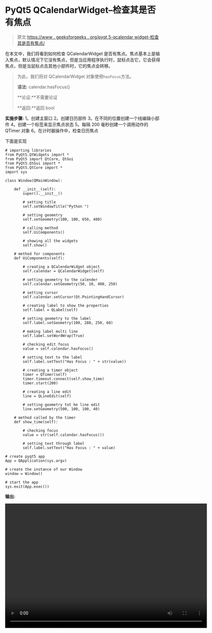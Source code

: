 # PyQt5 QCalendarWidget–检查其是否有焦点

> 原文:[https://www . geeksforgeeks . org/pyqt 5-qcalendar widget-检查其是否有焦点/](https://www.geeksforgeeks.org/pyqt5-qcalendarwidget-checking-if-its-has-focus-or-not/)

在本文中，我们将看到如何检查 QCalendarWidget 是否有焦点。焦点基本上是输入焦点，默认情况下它没有焦点，但是当应用程序执行时，鼠标点击它，它会获得焦点，但是当鼠标点击其他小部件时，它的焦点会转移。

> 为此，我们将对 QCalendarWidget 对象使用`hasFocus`方法。
> 
> **语法:** calendar.hasFocus()
> 
> **论证:**不需要论证
> 
> **返回:**返回 bool

**实施步骤:**
1。创建主窗口
2。创建日历部件
3。在不同的位置创建一个线编辑小部件
4。创建一个标签来显示焦点状态
5。每隔 200 毫秒创建一个调用动作的 QTimer 对象
6。在计时器操作中，检查日历焦点

下面是实现

```
# importing libraries
from PyQt5.QtWidgets import * 
from PyQt5 import QtCore, QtGui
from PyQt5.QtGui import * 
from PyQt5.QtCore import * 
import sys

class Window(QMainWindow):

    def __init__(self):
        super().__init__()

        # setting title
        self.setWindowTitle("Python ")

        # setting geometry
        self.setGeometry(100, 100, 650, 400)

        # calling method
        self.UiComponents()

        # showing all the widgets
        self.show()

    # method for components
    def UiComponents(self):

        # creating a QCalendarWidget object
        self.calendar = QCalendarWidget(self)

        # setting geometry to the calender
        self.calendar.setGeometry(50, 10, 400, 250)

        # setting cursor
        self.calendar.setCursor(Qt.PointingHandCursor)

        # creating label to show the properties
        self.label = QLabel(self)

        # setting geometry to the label
        self.label.setGeometry(100, 280, 250, 60)

        # making label multi line
        self.label.setWordWrap(True)

        # checking edit focus
        value = self.calendar.hasFocus()

        # setting text to the label
        self.label.setText("Has Focus : " + str(value))

        # creating a timer object
        timer = QTimer(self)
        timer.timeout.connect(self.show_time)
        timer.start(200)

        # creating a line edit
        line = QLineEdit(self)

        # setting geometry tot he line edit
        line.setGeometry(500, 100, 100, 40)

    # method called by the timer
    def show_time(self):

        # checking focus
        value = str(self.calendar.hasFocus())

        # setting text through label
        self.label.setText("Has Focus : " + value)

# create pyqt5 app
App = QApplication(sys.argv)

# create the instance of our Window
window = Window()

# start the app
sys.exit(App.exec())
```

**输出:**

<video class="wp-video-shortcode" id="video-427426-1" width="656" height="404" preload="metadata" controls=""><source type="video/mp4" src="https://media.geeksforgeeks.org/wp-content/uploads/20200609000724/Python-2020-06-08-23-48-53.mp4?_=1">[https://media.geeksforgeeks.org/wp-content/uploads/20200609000724/Python-2020-06-08-23-48-53.mp4](https://media.geeksforgeeks.org/wp-content/uploads/20200609000724/Python-2020-06-08-23-48-53.mp4)</video>